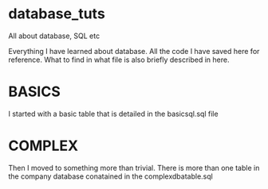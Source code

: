 # database_tuts
All about database, SQL etc

Everything I have learned about database. All the code I have saved here for reference.
What to find in what file is also briefly described in here.

# BASICS
I started with a basic table that is detailed in the basicsql.sql file

# COMPLEX
Then I moved to something more than trivial. There is more than one table in the company database
conatained in the complexdbatable.sql
